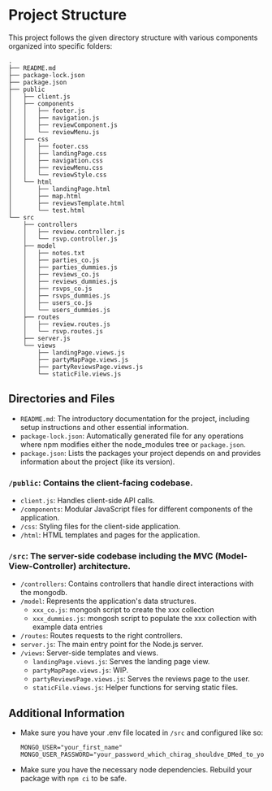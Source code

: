# Project Structure

This project follows the given directory structure with various components organized into specific folders:
```
.
├── README.md
├── package-lock.json
├── package.json
├── public
│   ├── client.js
│   ├── components
│   │   ├── footer.js
│   │   ├── navigation.js
│   │   ├── reviewComponent.js
│   │   └── reviewMenu.js
│   ├── css
│   │   ├── footer.css
│   │   ├── landingPage.css
│   │   ├── navigation.css
│   │   ├── reviewMenu.css
│   │   └── reviewStyle.css
│   └── html
│       ├── landingPage.html
│       ├── map.html
│       ├── reviewsTemplate.html
│       └── test.html
└── src
    ├── controllers
    │   ├── review.controller.js
    │   └── rsvp.controller.js
    ├── model
    │   ├── notes.txt
    │   ├── parties_co.js
    │   ├── parties_dummies.js
    │   ├── reviews_co.js
    │   ├── reviews_dummies.js
    │   ├── rsvps_co.js
    │   ├── rsvps_dummies.js
    │   ├── users_co.js
    │   └── users_dummies.js
    ├── routes
    │   ├── review.routes.js
    │   └── rsvp.routes.js
    ├── server.js
    └── views
        ├── landingPage.views.js
        ├── partyMapPage.views.js
        ├── partyReviewsPage.views.js
        └── staticFile.views.js
```

## Directories and Files

- `README.md`: The introductory documentation for the project, including setup instructions and other essential information.
- `package-lock.json`: Automatically generated file for any operations where npm modifies either the node_modules tree or `package.json`.
- `package.json`: Lists the packages your project depends on and provides information about the project (like its version).

### `/public`: Contains the client-facing codebase.

- `client.js`: Handles client-side API calls.
- `/components`: Modular JavaScript files for different components of the application.
- `/css`: Styling files for the client-side application.
- `/html`: HTML templates and pages for the application.

### `/src`: The server-side codebase including the MVC (Model-View-Controller) architecture.

- `/controllers`: Contains controllers that handle direct interactions with the mongodb.
- `/model`: Represents the application's data structures.
  - `xxx_co.js`: mongosh script to create the xxx collection
  - `xxx_dummies.js`: mongosh script to populate the xxx collection with example data entries
- `/routes`: Routes requests to the right controllers.
- `server.js`: The main entry point for the Node.js server.
- `/views`: Server-side templates and views.
  - `landingPage.views.js`: Serves the landing page view.
  - `partyMapPage.views.js`: WIP.
  - `partyReviewsPage.views.js`: Serves the reviews page to the user.
  - `staticFile.views.js`: Helper functions for serving static files.

## Additional Information

- Make sure you have your .env file located in `/src` and configured like so:
    ```
    MONGO_USER="your_first_name"
    MONGO_USER_PASSWORD="your_password_which_chirag_shouldve_DMed_to_you_on_discord"
    ```
- Make sure you have the necessary node dependencies. Rebuild your package with `npm ci` to be safe.